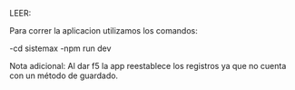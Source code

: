 
LEER:

Para correr la aplicacion utilizamos los comandos:

-cd sistemax
-npm run dev

Nota adicional: Al dar f5 la app reestablece los registros ya que no cuenta con un método de guardado.


